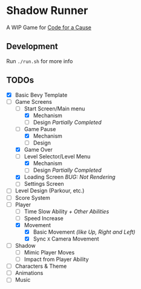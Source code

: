 # Shadow Runner

A WIP Game for [Code for a Cause](https://itch.io/jam/code-for-a-cause)

## Development

Run `./run.sh` for more info

## TODOs

- [x] Basic Bevy Template
- [ ] Game Screens
    - [ ] Start Screen/Main menu
        - [x] Mechanism
        - [ ] Design _Partially Completed_
    - [ ] Game Pause
        - [x] Mechanism
        - [ ] Design
    - [x] Game Over
    - [ ] Level Selector/Level Menu
        - [x] Mechanism
        - [ ] Design _Partially Completed_
    - [x] Loading Screen _BUG: Not Rendering_
    - [ ] Settings Screen
- [ ] Level Design (Parkour, etc.)
- [ ] Score System
- [ ] Player
    - [ ] Time Slow Ability _+ Other Abilities_
    - [ ] Speed Increase
    - [x] Movement
        - [x] Basic Movement _(like Up, Right and Left)_
        - [x] Sync `X` Camera Movement
- [ ] Shadow
    - [ ] Mimic Player Moves
    - [ ] Impact from Player Ability
- [ ] Characters & Theme
- [ ] Animations
- [ ] Music
